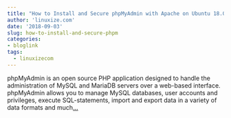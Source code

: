 ```yaml
---
title: "How to Install and Secure phpMyAdmin with Apache on Ubuntu 18.04"
author: 'linuxize.com'
date: '2018-09-03'
slug: how-to-install-and-secure-phpm
categories:
- bloglink
tags:
  - linuxizecom
---
```


phpMyAdmin is an open source PHP application designed to handle the administration of MySQL and MariaDB servers over a web-based interface. phpMyAdmin allows you to manage MySQL databases, user accounts and privileges, execute SQL-statements, import and export data in a variety of data formats and much[... <i class="fas fa-external-link-alt"></i>](https://linuxize.com/post/how-to-install-and-secure-phpmyadmin-with-apache-on-ubuntu-18-04/)

